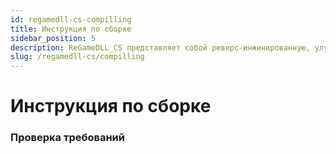 ```yaml
---
id: regamedll-cs-compilling
title: Инструкция по сборке
sidebar_position: 5
description: ReGameDLL_CS представляет собой реверс-инжинированную, улучшенную версию GameDLL для Counter-Strike, включающую расширенный функционал, оптимизации и новые возможности API.
slug: /regamedll-cs/compilling
---
```


<head>
  <title>ReGameDLL_CS: Инструкция по сборке | ReHLDS</title>
</head>

# Инструкция по сборке

### Проверка требований
